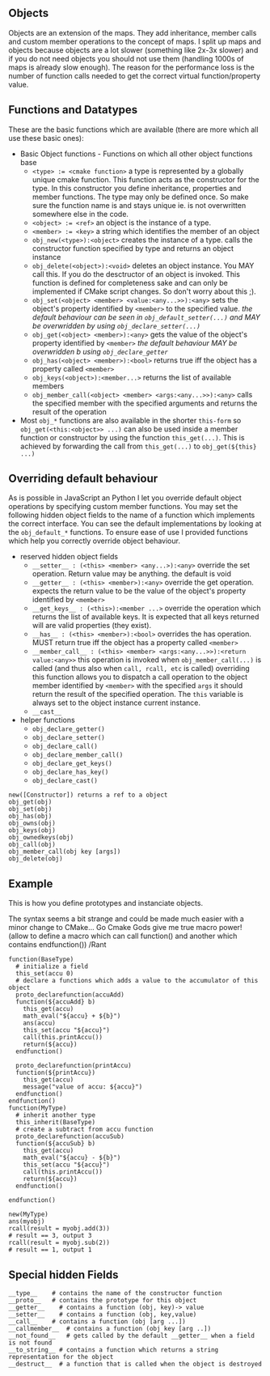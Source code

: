 ## Objects 

Objects are an extension of the maps. They add inheritance, member calls and custom member operations to the concept of maps. I split up maps and objects because objects are a lot slower (something like 2x-3x slower) and if you do not need objects you should not use them (handling 1000s of maps is already slow enough). The reason for the performance loss is the number of function calls needed to get the correct virtual function/property value.


## Functions and Datatypes

These are the basic functions which are available (there are more which all use these basic ones): 

* Basic Object functions - Functions on which all other object functions base
  - `<type> := <cmake function>` a type is represented by a globally unique cmake function.  This function acts as the constructor for the type. In this constructor you define inheritance, properties and member functions. The type may only be defined once.  So make sure the function name is and stays unique ie. is not overwritten somewhere else in the code.
  - `<object> := <ref>` an object is the instance of a type. 
  - `<member> := <key>` a string which identifies the member of an object
  - `obj_new(<type>):<object>` creates the instance of a type. calls the constructor function specified by type and returns an object instance
  - `obj_delete(<object>):<void>` deletes an object instance. You MAY call this. If you do the desctructor of an object is invoked. This function is defined for completeness sake and can only be implemented if CMake script changes. So don't worry about this \;).
  - `obj_set(<object> <member> <value:<any...>>):<any>`  sets the object's  property identified by `<member>` to the specified value.  *the default behaviour can be seen in `obj_default_setter(...)` and MAY be overwridden by using `obj_declare_setter(...)`*
  - `obj_get(<object> <member>):<any>` gets the value of the object's property identified by `<member>` *the default behaviour MAY be overwridden b using `obj_declare_getter`*  
  - `obj_has(<object> <member>):<bool>` returns true iff the object has a property called `<member>`
  - `obj_keys(<object>):<member...>` returns the list of available members
  - `obj_member_call(<object> <member> <args:<any...>>):<any>` calls the specified member with the specified arguments and returns the result of the operation
* Most `obj_*` functions are also available in the shorter `this-form` so `obj_get(<this:<object>> ...)` can also be used inside a member function or constructor by using the function `this_get(...)`.  This is achieved by forwarding the call from `this_get(...)` to `obj_get(${this} ...)`

## Overriding default behaviour

As is possible in JavaScript an Python I let you override default object operations by specifying custom member functions. You may set the following hidden object fields to the name of a function which implements the correct interface. You can see the default implementations by looking at the `obj_default_*` functions.  To ensure ease of use I provided functions which help you correctly override object behaviour.  

* reserved hidden object fields
  * `__setter__ : (<this> <member> <any...>):<any>` override the set operation. Return value may be anything. the default is void
  * `__getter__ : (<this> <member>):<any>` override the get operation. expects the return value to be the value of the object's property identified by `<member>`
  * `__get_keys__ : (<this>):<member ...>` override the operation which returns the list of available keys.  It is expected that all keys returned will are valid properties (they exist).
  * `__has__ : (<this> <member>):<bool>` overrides the has operation. MUST return true iff the object has a property called `<member>`
  * `__member_call__ : (<this> <member> <args:<any...>>):<return value:<any>>` this operation is invoked when `obj_member_call(...)` is called (and thus also when `call, rcall, etc` is called) overriding this function allows you to dispatch a call operation to the object member identified by `<member>` with the specified `args` it should return the result of the specified operation. The `this` variable is always set to the object instance current instance.
  * `__cast__` 
* helper functions
  * `obj_declare_getter()`
  * `obj_declare_setter()`
  * `obj_declare_call()`
  * `obj_declare_member_call()`  
  * `obj_declare_get_keys()`
  * `obj_declare_has_key()` 
  * `obj_declare_cast()` 
  

```
new([Constructor]) returns a ref to a object
obj_get(obj)
obj_set(obj)
obj_has(obj)
obj_owns(obj)
obj_keys(obj)
obj_ownedkeys(obj)
obj_call(obj)
obj_member_call(obj key [args])
obj_delete(obj)
```



## Example

This is how you define prototypes and instanciate objects.  

The syntax seems a bit strange and could be made much easier with a minor change to CMake... Go Cmake Gods give me true macro power! (allow to define a macro which can call function() and another which contains endfunction()) /Rant



```
function(BaseType)
  # initialize a field
  this_set(accu 0)
  # declare a functions which adds a value to the accumulator of this object
  proto_declarefunction(accuAdd)
  function(${accuAdd} b)
    this_get(accu)
    math_eval("${accu} + ${b}")
    ans(accu)
    this_set(accu "${accu}")
    call(this.printAccu())
    return(${accu})
  endfunction()

  proto_declarefunction(printAccu)
  function(${printAccu})
    this_get(accu)
    message("value of accu: ${accu}")
  endfunction()
endfunction()
function(MyType)
  # inherit another type
  this_inherit(BaseType)
  # create a subtract from accu function
  proto_declarefunction(accuSub)
  function(${accuSub} b)
    this_get(accu)
    math_eval("${accu} - ${b}")
    this_set(accu "${accu}")
    call(this.printAccu())
    return(${accu})
  endfunction()

endfunction()

new(MyType)
ans(myobj)
rcall(result = myobj.add(3))
# result == 3, output 3
rcall(result = myobj.sub(2))
# result == 1, output 1
```

## Special hidden Fields
```
__type__    # contains the name of the constructor function
__proto__   # contains the prototype for this object
__getter__    # contains a function (obj, key)-> value 
__setter__    # contains a function (obj, key,value) 
__call__    # contains a function (obj [arg ...])
__callmember__  # contains a function (obj key [arg ..])
__not_found__   # gets called by the default __getter__ when a field is not found
__to_string__ # contains a function which returns a string representation for the object
__destruct__  # a function that is called when the object is destroyed
```
